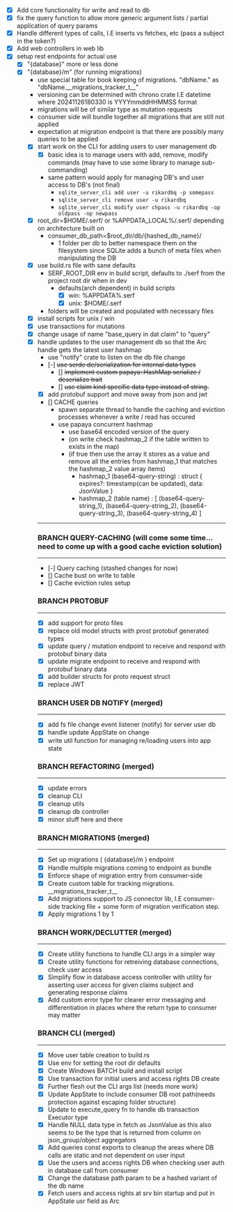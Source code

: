 - [x] Add core functionality for write and read to db
- [x] fix the query function to allow more generic argument lists / partial application of query params
- [x] Handle different types of calls, I.E inserts vs fetches, etc (pass a subject in the token?)
- [x] Add web controllers in web lib
- [x] setup rest endpoints for actual use
    - [x] "{database}" more or less done
    - [x] "{database}/m" (for running migrations)
        - use special table for book keeping of migrations. "dbName.<table>" as "dbName.\_\_migrations_tracker_t\_\_"
        - versioning can be determined with chrono crate I.E datetime where 20241126180330 is YYYYmmddHHMMSS format
        - migrations will be of similar type as mutation requests
        - consumer side will bundle together all migrations that are still not applied
        - expectation at migration endpoint is that there are possibly many queries to be applied
- [x] start work on the CLI for adding users to user management db
    - [x] basic idea is to manage users with add, remove, modify commands (may have to use some library to manage sub-commanding)
    - same pattern would apply for managing DB's and user access to DB's (not final)
        - ```sqlite_server_cli add user -u rikardbq -p somepass```
        - ```sqlite_server_cli remove user -u rikardbq```
        - ```sqlite_server_cli modify user chpass -u rikardbq -op oldpass -np newpass```
- [x] root_dir=$HOME/.serf/ or %APPDATA_LOCAL%/.serf/ depending on architecture built on
    - consumer_db_path=$root_dir/db/{hashed_db_name}/
        - 1 folder per db to better namespace them on the filesystem since SQLite adds a bunch of meta files when manipulating the DB
- [x] use build.rs file with sane defaults
    - SERF_ROOT_DIR env in build script, defaults to ./serf from the project root dir when in dev
        - defaults(arch dependent) in build scripts
            - [x] win: %APPDATA%\.serf
            - [x] unix: $HOME/.serf
    - folders will be created and populated with necessary files
- [x] install scripts for unix / win
- [x] use transactions for mutations
- [x] change usage of name "base_query in dat claim" to "query"
- [x] handle updates to the user management db so that the Arc handle gets the latest user hashmap
    - use "notify" crate to listen on the db file change
- [-] ~~use serde de/serialization for internal data types~~
    - [] ~~implement custom papaya::HashMap serialize / deserialize trait~~
    - [] ~~use claim kind specific data type instead of string.~~
- [x] add protobuf support and move away from json and jwt
- [] CACHE queries
    - spawn separate thread to handle the caching and eviction processes whenever a write / read has occured
    - use papaya concurrent hashmap
        - use base64 encoded version of the query
        - (on write check hashmap_2 if the table written to exists in the map)
        - (if true then use the array it stores as a value and remove all the entries from hashmap_1 that matches the hashmap_2 value array items)
            - hashmap_1
                (base64-query-string) : struct { 
                    expires?: timestamp(can be updated),
                    data: JsonValue 
                }
            - hashmap_2
                (table name) : [
                    (base64-query-string_1),
                    (base64-query-string_2),
                    (base64-query-string_3),
                    (base64-query-string_4)
                ]
---


### BRANCH QUERY-CACHING (will come some time... need to come up with a good cache eviction solution)
---
- [-] Query caching (stashed changes for now)
- [] Cache bust on write to table
- [] Cache eviction rules setup

### BRANCH PROTOBUF
---
- [x] add support for proto files
- [x] replace old model structs with prost protobuf generated types
- [x] update query / mutation endpoint to receive and respond with protobuf binary data
- [x] update migrate endpoint to receive and respond with protobuf binary data
- [x] add builder structs for proto request struct
- [x] replace JWT

### BRANCH USER DB NOTIFY (merged)
---
- [x] add fs file change event listener (notify) for server user db
- [x] handle update AppState on change
- [x] write util function for managing re/loading users into app state

### BRANCH REFACTORING (merged)
---
- [x] update errors
- [x] cleanup CLI
- [x] cleanup utils 
- [x] cleanup db controller
- [x] minor stuff here and there

### BRANCH MIGRATIONS (merged)
---
- [x] Set up migrations (  {database}/m  ) endpoint
- [x] Handle multiple migrations coming to endpoint as bundle
- [x] Enforce shape of migration entry from consumer-side
- [x] Create custom table for tracking migrations. \_\_migrations_tracker_t\_\_
- [x] Add migrations support to JS connector lib, I.E consumer-side tracking file + some form of migration verification step.
- [x] Apply migrations 1 by 1

### BRANCH WORK/DECLUTTER (merged)
---
- [x] Create utility functions to handle CLI args in a simpler way
- [x] Create utility functions for retreiving database connections, check user access
- [x] Simplify flow in database access controller with utility for asserting user access for given claims subject and generating response claims
- [x] Add custom error type for clearer error messaging and differentiation in places where the return type to consumer may matter

### BRANCH CLI (merged)
---
- [x] Move user table creation to build.rs
- [x] Use env for setting the root dir defaults
- [x] Create Windows BATCH build and install script
- [x] Use transaction for initial users and access rights DB create
- [x] Further flesh out the CLI args list (needs more work)
- [x] Update AppState to include consumer DB root path(needs protection against escaping folder structure)
- [x] Update to execute_query fn to handle db transaction Executor type
- [x] Handle NULL data type in fetch as JsonValue as this also seems to be the type that is returned from column on json_group/object aggregators
- [x] Add queries const exports to cleanup the areas where DB calls are static and not dependent on user input
- [x] Use the users and access rights DB when checking user auth in database call from consumer
- [x] Change the database path param to be a hashed variant of the db name
- [x] Fetch users and access rights at srv bin startup and put in AppState usr field as Arc
